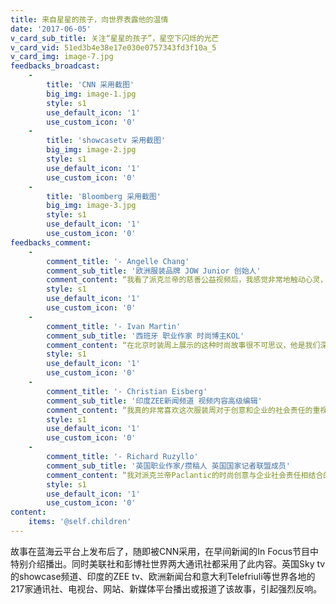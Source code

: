```yaml
---
title: 来自星星的孩子，向世界表露他的温情
date: '2017-06-05'
v_card_sub_title: 关注“星星的孩子”，星空下闪烁的光芒
v_card_vid: 51ed3b4e38e17e030e0757343fd3f10a_5
v_card_img: image-7.jpg
feedbacks_broadcast:
    -
        title: 'CNN 采用截图'
        big_img: image-1.jpg
        style: s1
        use_default_icon: '1'
        use_custom_icon: '0'
    -
        title: 'showcasetv 采用截图'
        big_img: image-2.jpg
        style: s1
        use_default_icon: '1'
        use_custom_icon: '0'
    -
        title: 'Bloomberg 采用截图'
        big_img: image-3.jpg
        style: s1
        use_default_icon: '1'
        use_custom_icon: '0'
feedbacks_comment:
    -
        comment_title: '- Angelle Chang'
        comment_sub_title: '欧洲服装品牌 JOW Junior 创始人'
        comment_content: “我看了派克兰帝的慈善公益视频后，我感觉非常地触动心灵，我觉得你们为这些特殊孩子所做的公益慈善项目，真是一件非常美好的事情。”
        style: s1
        use_default_icon: '1'
        use_custom_icon: '0'
    -
        comment_title: '- Ivan Martin'
        comment_sub_title: '西班牙 职业作家 时尚博主KOL'
        comment_content: “在北京时装周上展示的这种时尚故事很不可思议，他是我们深入思考，在竞争激烈和艰苦环境下，今天的公司如何履行企业的社会责任，像他们这些自闭的孩子们。”
        style: s1
        use_default_icon: '1'
        use_custom_icon: '0'
    -
        comment_title: '- Christian Eisberg'
        comment_sub_title: '印度ZEE新闻频道 视频内容高级编辑'
        comment_content: “我真的非常喜欢这次服装周对于创意和企业的社会责任的重视，当我看到派克兰帝的视频后，我被派克兰帝的公益行为震撼了，我觉得欧洲的企业也需要像派克兰帝关注自闭症儿童一样，多做一些公益慈善的事情。”
        style: s1
        use_default_icon: '1'
        use_custom_icon: '0'
    -
        comment_title: '- Richard Ruzyllo'
        comment_sub_title: '英国职业作家/攒稿人 英国国家记者联盟成员'
        comment_content: “我对派克兰帝Paclantic的时尚创意与企业社会责任相结合的故事非常赞赏，这是艺术和慈善、艺术与企业社会责任的完美结合。”
        style: s1
        use_default_icon: '1'
        use_custom_icon: '0'
content:
    items: '@self.children'
---
```


故事在蓝海云平台上发布后了，随即被CNN采用，在早间新闻的In Focus节目中特别介绍播出。同时美联社和彭博社世界两大通讯社都采用了此内容。英国Sky tv的showcase频道、印度的ZEE tv、欧洲新闻台和意大利Telefriuli等世界各地的217家通讯社、电视台、网站、新媒体平台播出或报道了该故事，引起强烈反响。